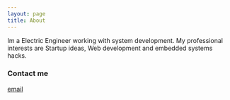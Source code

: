 ```yaml
---
layout: page
title: About
---
```


Im a Electric Engineer working with system development.
My professional interests are Startup ideas, Web development and embedded systems hacks.

### Contact me

[email](mailto:lauro.gama@gmail.com)
